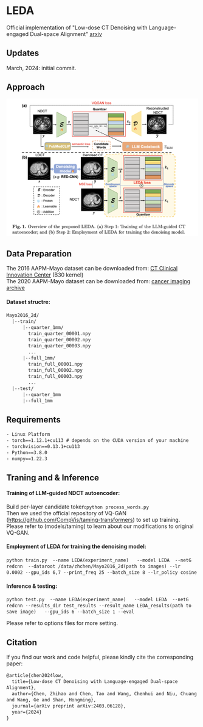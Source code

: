 # LEDA
Official implementation of "Low-dose CT Denoising with Language-engaged Dual-space Alignment" [arxiv](https://arxiv.org/abs/2403.06128)


## Updates
March, 2024: initial commit.  

## Approach
![](figs/network.png)

## Data Preparation
The 2016 AAPM-Mayo dataset can be downloaded from: [CT Clinical Innovation Center](https://ctcicblog.mayo.edu/2016-low-dose-ct-grand-challenge/) (B30 kernel)  
The 2020 AAPM-Mayo dataset can be downloaded from: [cancer imaging archive](https://wiki.cancerimagingarchive.net/pages/viewpage.action?pageId=52758026)   
#### Dataset structre:
```
Mayo2016_2d/
  |--train/
      |--quarter_1mm/
        train_quarter_00001.npy
        train_quarter_00002.npy
        train_quarter_00003.npy
        ...
      |--full_1mm/
        train_full_00001.npy
        train_full_00002.npy
        train_full_00003.npy
        ...
  |--test/
      |--quarter_1mm
      |--full_1mm
```

## Requirements
```
- Linux Platform
- torch==1.12.1+cu113 # depends on the CUDA version of your machine
- torchvision==0.13.1+cu113
- Python==3.8.0
- numpy==1.22.3
```

## Traning and & Inference

#### Training of LLM-guided NDCT autoencoder:      
Build per-layer candidate token:```python process_words.py```  
Then we used the official repository of VQ-GAN (https://github.com/CompVis/taming-transformers) to set up training. Please refer to (models/taming) to learn about our modifications to original VQ-GAN.

#### Employment of LEDA for training the denoising model:  
```
python train.py  --name LEDA(experiment_name)   --model LEDA  --netG  redcnn  --dataroot /data/zhchen/Mayo2016_2d(path to images) --lr 0.0002 --gpu_ids 6,7 --print_freq 25 --batch_size 8 --lr_policy cosine
```

#### Inference & testing:
```
python test.py  --name LEDA(experiment_name)   --model LEDA  --netG redcnn --results_dir test_results --result_name LEDA_results(path to save image)   --gpu_ids 6 --batch_size 1 --eval
```
Please refer to options files for more setting.


## Citation
If you find our work and code helpful, please kindly cite the corresponding paper:
```
@article{chen2024low,
  title={Low-dose CT Denoising with Language-engaged Dual-space Alignment},
  author={Chen, Zhihao and Chen, Tao and Wang, Chenhui and Niu, Chuang and Wang, Ge and Shan, Hongming},
  journal={arXiv preprint arXiv:2403.06128},
  year={2024}
}
```
